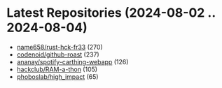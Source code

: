 # Latest Repositories (2024-08-02 .. 2024-08-04)

- [name658/rust-hck-fr33](https://github.com/name658/rust-hck-fr33) (270)
- [codenoid/github-roast](https://github.com/codenoid/github-roast) (237)
- [ananay/spotify-carthing-webapp](https://github.com/ananay/spotify-carthing-webapp) (126)
- [hackclub/RAM-a-thon](https://github.com/hackclub/RAM-a-thon) (105)
- [phoboslab/high_impact](https://github.com/phoboslab/high_impact) (65)
